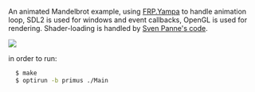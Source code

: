 An animated Mandelbrot example, using [FRP.Yampa](https://github.com/ivanperez-keera/Yampa) to handle animation loop,  SDL2 is used for windows and event callbacks, OpenGL is used for rendering.
Shader-loading is handled by [Sven Panne's code](https://github.com/haskell-opengl/GLUT/blob/master/examples/RedBook8/common/LoadShaders.hs).

![](https://raw.github.com/madjestic/Haskell-OpenGL-Tutorial/master/Mandelbrot-FRP-io-sdl2/output.png)

in order to run: 

```bash
  $ make
  $ optirun -b primus ./Main
```
